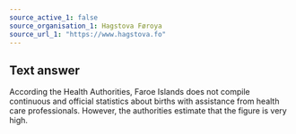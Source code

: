 ```yaml
---
source_active_1: false
source_organisation_1: Hagstova Føroya
source_url_1: "https://www.hagstova.fo"
---
```

## Text answer  
According the Health Authorities, Faroe Islands does not compile continuous and official statistics about births with assistance from health care professionals. However, the authorities estimate that the figure is very high.
